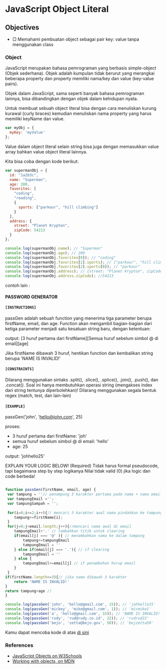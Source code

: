 # JavaScript Object Literal

## Objectives

- ▢ Memahami pembuatan object sebagai pair key: value tanpa menggunakan class

### Object

JavaScript merupakan bahasa pemrograman yang berbasis simple-object (Objek sederhana). Objek adalah kumpulan tidak berurut yang merangkai beberapa property dan property memiliki nama/key dan value (key-value pairs).

Objek dalam JavaScript, sama seperti banyak bahasa pemrograman lainnya, bisa dibandingkan dengan objek dalam kehidupan nyata.

Untuk membuat sebuah object literal bisa dengan cara menuliskan kurung kurawal (curly braces) kemudian menuliskan nama property yang harus memiliki keyName dan value.

```javascript
var myObj = {
  myKey: 'myValue'
};
```


Value dalam object literal selain string bisa juga dengan memasukkan value array bahkan value object literal lainnya.

Kita bisa coba dengan kode berikut:

```javascript
var supermanObj = {
  id: "1a2b3c",
  name: "Superman",
  age: 200,
  favorites: [
    "coding",
    "reading",
    {
      sports: ["parkour", "hill climbing"]
    }
  ],
  address: {
    street: "Planet Krypton",
    zipCode: 54213
  }
};

console.log(supermanObj.name); // "Superman"
console.log(supermanObj.age); // 200
console.log(supermanObj.favorites[0]); // "coding"
console.log(supermanObj.favorites[2].sports); // ["parkour", "hill climbing"]
console.log(supermanObj.favorites[2].sports[0]); // "parkour"
console.log(supermanObj.address); // {street: "Planet Krypton", zipCode: 54213}
console.log(supermanObj.address.zipCode); //54213
```
contoh lain :


#### PASSWORD GENERATOR

#### `[INSTRUCTIONS]`

passGen adalah sebuah function yang menerima tiga parameter berupa firstName, email, dan age.
Function akan mengambil bagian-bagian dari ketiga parameter menjadi satu kesatuan string baru,
dengan ketentuan:

output: [3 huruf pertama dari firstName][Semua huruf sebelum simbol @ di email][age]

Jika firstName dibawah 3 huruf, hentikan function dan kembalikan string berupa 'NAME IS INVALID!'

#### `[CONSTRAINTS]`
Dilarang menggunakan sintaks .split(), .slice(), .splice(), .join(), .push(), dan .concat().
Soal ini hanya membutuhkan operasi string (mengakses index dari string tentunya diperbolehkan)!
Dilarang menggunakan segala bentuk regex (match, test, dan lain-lain)


#### `[EXAMPLE]`
passGen('john', 'hello@john.com', 25)

proses:

- 3 huruf pertama dari firstName: 'joh'
- semua huruf sebelum simbol @ di email: 'hello'
- age: 25

output: 'johhello25'

EXPLAIN YOUR LOGIC BELOW! (Required) 
Tidak harus formal pseudocode, tapi bagaimana step by step logikanya
Nilai tidak valid (0) jika logic dan code berbeda!


````Javascript

function passGen(firstName, email, age) {
 var tampung = ''// penampung 3 karakter pertama pada nama + nama email yang sudah dipotong
 var tampungEmail ='';
 var tampungSampah = '';
 
 for(i=0;i<=2;i++){// mencari 3 karakter awal nama pindahkan ke tampung
 	tampung+=firstName[i];
 }
 for(j=0;j<email.length;j++){//mencari nama awal di email
 	tampungEmail+'.' // tambahkan titik untuk clearing
 	if(email[j] === '@' ){ // menambahkan nama ke dalam tampung
 		tampung+=tampungEmail
 		tampungEmail = ''
 	} else if(email[j] === '.'){ // if clearing
 		tampungEmail = ''
 	} else {
 		tampungEmail+=email[j] // if penambahan hurup email
 	}
 }
if(firstName.length<=3){// jika nama dibawah 3 karakter
	return 'NAME IS INVALID!'
}
return tampung+age // 
}

console.log(passGen('john', 'hello@gmail.com', 15)); // 'johhello15' 
console.log(passGen('mickey', 'mike@gmail.com', 1)); // 'micmike1'
console.log(passGen('a', 'hello@gmail.com', 15)); // 'NAME IS INVALID!'
console.log(passGen('rudy', 'rud@rudy.co.id', 22)); // 'rudrud22'
console.log(passGen('bejo', 'zetta@bejo.gov', 50)); // 'bejzetta50'
````

Kamu dapat mencoba kode di atas [di sini](http://jsbin.com/diruxiq/edit?js,console)

<!-- ### BONUS: JSON

JSON adalah format pertukaran data (data-interchange) yang ringan (lightweight), mudah bagi manusia untuk membaca dan menulisnya, mudah juga bagi mesin/komputer untuk mengurai (parse) dan hasilkan (generate). Win win! :star2:

JSON dibasiskan sebagai subset dari JavaScript.
Walaupun berhubungan, JSON adalah format teks yang independen tapi menggunakan konvensi atau aturan yang familiar untuk programmer dari bahasa keluarga C seperti C++, C#, Java, JavaScript, Perl, Python, dan banyak lainnya. Jadi kita bisa gunakan JSON tanpa JavaScript.
Properti ini menjadikan JSON bahasa pertukaran data yang ideal, mampu untuk menyimpan maupun mentransfer/mengirim data ke mana saja. Keren! :sunglasses:

Mari kita ulang sebentar. Seperti object JavaScript, JSON dibuat dengan dua struktur yang mirip:

- Kumpulan/koleksi pasangan nama kunci dan nilai. Dalam beberapa bahasa, ini dibuat sebagai object, record, struct, dictionary, hash table, keyed list, atau associative array. Maka dari itu ada berbagai cara untuk membuat JSON, selain di JavaScript.
- Deretan nilai yang berurutan. Dalam kebanyakan bahasa, bisa dibuat sebagai array, vector, list, atau sequence.

JSON juga merupakan objek biasa yang berisi dua fungsi utama:

- `parse()`: parse atau translate, untuk menerjemahkan atau menganalisis JSON dalam hal in terms of aturan tata bahasa, mengidentifikasi bagian perkataan, hubungan secara sintaks, dll.
- `stringify()`: membuat teks JSON.

Dalam JSON, kita bisa gunakan tipe data apapun juga. Kombinasikan String, Number, Array, dan lainnya. Buatlah nama kunci sebaiknya sebagai String.

```javascript
{
  "animals": [
    {
      "species": "lion",
      "rank": 1,
      "alive": true
    },
    {
      "species": "tiger",
      "rank": 2,
      "alive": true
    },
    {
      "species": "jaguar",
      "rank": 3,
      "alive": false
    },
    {
      "species": "leopard",
      "rank":null,
      "alive":null
    }
  ]
}
```
contoh lain:

#### PASSWORD GENERATOR

#### `[INSTRUCTIONS]`

passGen adalah sebuah function yang menerima tiga parameter berupa firstName, email, dan age.
Function akan mengambil bagian-bagian dari ketiga parameter menjadi satu kesatuan string baru,
dengan ketentuan:

output: [3 huruf pertama dari firstName][Semua huruf sebelum simbol @ di email][age]

Jika firstName dibawah 3 huruf, hentikan function dan kembalikan string berupa 'NAME IS INVALID!'

#### `[CONSTRAINTS]`
Dilarang menggunakan sintaks .split(), .slice(), .splice(), .join(), .push(), dan .concat().
Soal ini hanya membutuhkan operasi string (mengakses index dari string tentunya diperbolehkan)!
Dilarang menggunakan segala bentuk regex (match, test, dan lain-lain)


#### `[EXAMPLE]`
passGen('john', 'hello@john.com', 25)

proses:

- 3 huruf pertama dari firstName: 'joh'
- semua huruf sebelum simbol @ di email: 'hello'
- age: 25

output: 'johhello25'

EXPLAIN YOUR LOGIC BELOW! (Required) 
Tidak harus formal pseudocode, tapi bagaimana step by step logikanya
Nilai tidak valid (0) jika logic dan code berbeda!


````Javascript

function passGen(firstName, email, age) {
 var tampung = ''// penampung 3 karakter pertama pada nama + nama email yang sudah dipotong
 var tampungEmail ='';
 var tampungSampah = '';
 
 for(i=0;i<=2;i++){// mencari 3 karakter awal nama pindahkan ke tampung
 	tampung+=firstName[i];
 }
 for(j=0;j<email.length;j++){//mencari nama awal di email
 	tampungEmail+'.' // tambahkan titik untuk clearing
 	if(email[j] === '@' ){ // menambahkan nama ke dalam tampung
 		tampung+=tampungEmail
 		tampungEmail = ''
 	} else if(email[j] === '.'){ // if clearing
 		tampungEmail = ''
 	} else {
 		tampungEmail+=email[j] // if penambahan hurup email
 	}
 }
if(firstName.length<=3){// jika nama dibawah 3 karakter
	return 'NAME IS INVALID!'
}
return tampung+age // 
}

console.log(passGen('john', 'hello@gmail.com', 15)); // 'johhello15' 
console.log(passGen('mickey', 'mike@gmail.com', 1)); // 'micmike1'
console.log(passGen('a', 'hello@gmail.com', 15)); // 'NAME IS INVALID!'
console.log(passGen('rudy', 'rud@rudy.co.id', 22)); // 'rudrud22'
console.log(passGen('bejo', 'zetta@bejo.gov', 50)); // 'bejzetta50'
````

contoh lain:

```javascript
{
  "id": "1a2b3c",
  "name": "Superman",
  "age": 200,
  "favorites": [
    "coding",
    "reading",
    {
      "sports": ["parkour", "hill climbing"]
    }
  ],
  "address":{}
}
``` -->



### References

- [JavaScript Objects on W3Schools](http://www.w3schools.com/js/js_objects.asp)
- [Working with objects, on MDN](https://developer.mozilla.org/en-US/docs/Web/JavaScript/Guide/Working_with_Objects)
<!-- - [JSON.org](http://json.org)
- [JSON Parser Online](http://json.parser.online.fr) -->

